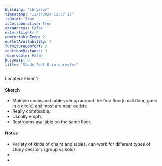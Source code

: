 ```yaml
---
building: "chrysler"
timestamp: "11/6/2024 12:37:18"
isQuiet: True
isCollaborative: True
caenAccess: False
naturalLight: 0
comfortableTemp: 2
outletAvailability: 4
furnitureComfort: 3
restroomDistance: 3
reservable: False
busyness: 0
title: "Study Spot 0 in chrysler"
---
```

<!-- image: "" Note: leave out of --- --- for now, else throws an error -->

Located: Floor 1

#### Sketch
- Multiple chairs and tables set up around the first floor(small floor, goes in a circle) and most are near outlets 
- Really comforable.
- Usually empty.
- Restrooms available on the same floor.


#### Notes
- Variety of kinds of chairs and tables, can work for different types of study sessions (group vs solo)
- 
- 
